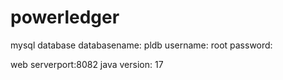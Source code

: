 # powerledger 
mysql database
databasename: pldb
username: root
password:

web serverport:8082
java version: 17
